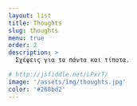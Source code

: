 ```yaml
---
layout: list
title: Thoughts
slug: thoughts
menu: true
order: 2
description: >
  Σχέψεις για τα πάντα και τίποτα.

# http://jsfiddle.net/LPxrT/
image: '/assets/img/thoughts.jpg'
color: '#268bd2'
---
```

